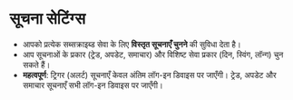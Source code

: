 # **सूचना सेटिंग्स**

- आपको प्रत्येक सब्सक्राइब्ड सेवा के लिए **विस्तृत सूचनाएँ चुनने** की सुविधा देता है।
- आप सूचनाओं के प्रकार (ट्रेड, अपडेट, समाचार) और विशिष्ट सेवा प्रकार (दिन, स्विंग, लॉन्ग) चुन सकते हैं।
- **महत्वपूर्ण**: ट्रिगर (अलर्ट) सूचनाएँ केवल अंतिम लॉग-इन डिवाइस पर जाएँगी। ट्रेड, अपडेट और समाचार सूचनाएँ सभी लॉग-इन डिवाइस पर जाएँगी।

